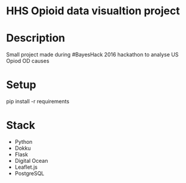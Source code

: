 # HHS Opioid data visualtion project

# Description

Small project made during #BayesHack 2016 hackathon to analyse US Opiod OD causes

# Setup
pip install -r requirements

# Stack
* Python
* Dokku
* Flask
* Digital Ocean
* Leaflet.js
* PostgreSQL
